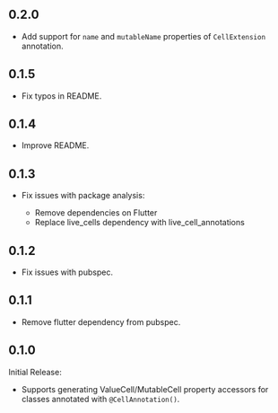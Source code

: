 ## 0.2.0

* Add support for `name` and `mutableName` properties of `CellExtension` annotation.

## 0.1.5

* Fix typos in README.

## 0.1.4

* Improve README.

## 0.1.3

* Fix issues with package analysis:

  * Remove dependencies on Flutter
  * Replace live_cells dependency with live_cell_annotations

## 0.1.2

* Fix issues with pubspec.

## 0.1.1

* Remove flutter dependency from pubspec.

## 0.1.0

Initial Release:

* Supports generating ValueCell/MutableCell property accessors for classes annotated with
  `@CellAnnotation()`.
